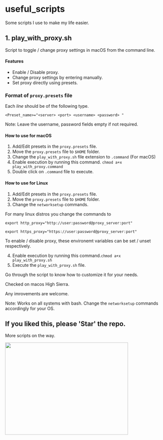 # useful_scripts
Some scripts I use to make my life easier.

## 1. play_with_proxy.sh
Script to toggle / change proxy settings in macOS from the command line.


#### Features
- Enable / Disable proxy.
- Change proxy settings by entering manually.
- Set proxy directly using presets.

### Format of `proxy.presets` file

Each *line* should be of the following type.

```<Preset_name>="<server> <port> <username> <password> "```

Note: Leave the username, password fields empty if not required.

#### How to use for macOS
1. Add/Edit presets in the `proxy.presets` file.
2. Move the `proxy.presets` file to `$HOME` folder.
3. Change the `play_with_proxy.sh` file extension to `.command` (For macOS)
4. Enable execution by running this command. `chmod a+x play_with_proxy.command`
5. Double click on `.command` file to execute.

#### How to use for Linux
1. Add/Edit presets in the `proxy.presets` file.
2. Move the `proxy.presets` file to `$HOME` folder.
3. Change the `networksetup` commands.

  For many linux distros you change the commands to 

  `export http_proxy="http://user:password@proxy_server:port"`
  
  `export https_proxy="https://user:password@proxy_server:port"`
 
  To enable / disable proxy, these environemt variables can be set / unset respectively.
  
4. Enable execution by running this command.`chmod a+x play_with_proxy.sh`
5. Execute the `play_with_proxy.sh` file.


Go through the script to know how to customize it for your needs.

Checked on macos High Sierra.

Any imrovements are welcome.

Note: Works on all systems with bash. Change the `networksetup` commands accordingly for your OS.

## If you liked this, please 'Star' the repo.
More scripts on the way.

<img src="https://media.giphy.com/media/3otPora2GgtfqRX7Xy/giphy.gif" width="400" height="300" />
